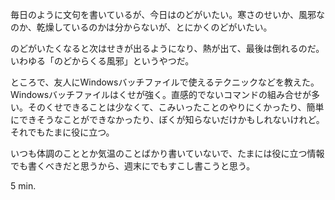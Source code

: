 毎日のように文句を書いているが、今日はのどがいたい。寒さのせいか、風邪なのか、乾燥しているのかは分からないが、とにかくのどがいたい。

のどがいたくなると次はせきが出るようになり、熱が出て、最後は倒れるのだ。いわゆる「のどからくる風邪」というやつだ。

ところで、友人にWindowsバッチファイルで使えるテクニックなどを教えた。Windowsバッチファイルはくせが強く。直感的でないコマンドの組み合せが多い。そのくせできることは少なくて、こみいったことのやりにくかったり、簡単にできそうなことができなかったり、ぼくが知らないだけかもしれないけれど。それでもたまに役に立つ。

いつも体調のこととか気温のことばかり書いていないで、たまには役に立つ情報でも書くべきだと思うから、週末にでもすこし書こうと思う。

5 min.
